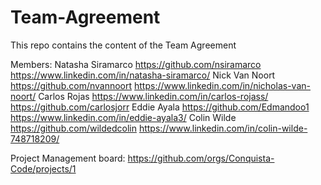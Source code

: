 # Team-Agreement
This repo contains the content of the Team Agreement

Members:
Natasha Siramarco
https://github.com/nsiramarco
https://www.linkedin.com/in/natasha-siramarco/
Nick Van Noort
https://github.com/nvannoort
https://www.linkedin.com/in/nicholas-van-noort/
Carlos Rojas
https://www.linkedin.com/in/carlos-rojass/
https://github.com/carlosjorr
Eddie Ayala
https://github.com/Edmandoo1
https://www.linkedin.com/in/eddie-ayala3/
Colin Wilde
https://github.com/wildedcolin
https://www.linkedin.com/in/colin-wilde-748718209/

Project Management board:
https://github.com/orgs/Conquista-Code/projects/1
